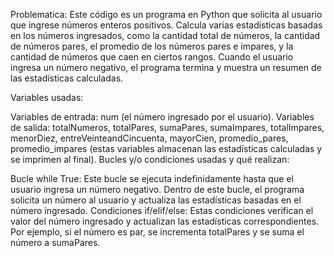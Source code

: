 Problematica: Este código es un programa en Python que solicita al usuario que ingrese números enteros positivos. Calcula varias estadísticas basadas en los números ingresados, como la cantidad total de números, la cantidad de números pares, el promedio de los números pares e impares, y la cantidad de números que caen en ciertos rangos. Cuando el usuario ingresa un número negativo, el programa termina y muestra un resumen de las estadísticas calculadas.

Variables usadas:

Variables de entrada: num (el número ingresado por el usuario).
Variables de salida: totalNumeros, totalPares, sumaPares, sumaImpares, totalImpares, menorDiez, entreVeinteandCincuenta, mayorCien, promedio_pares, promedio_impares (estas variables almacenan las estadísticas calculadas y se imprimen al final).
Bucles y/o condiciones usadas y qué realizan:

Bucle while True: Este bucle se ejecuta indefinidamente hasta que el usuario ingresa un número negativo. Dentro de este bucle, el programa solicita un número al usuario y actualiza las estadísticas basadas en el número ingresado.
Condiciones if/elif/else: Estas condiciones verifican el valor del número ingresado y actualizan las estadísticas correspondientes. Por ejemplo, si el número es par, se incrementa totalPares y se suma el número a sumaPares.